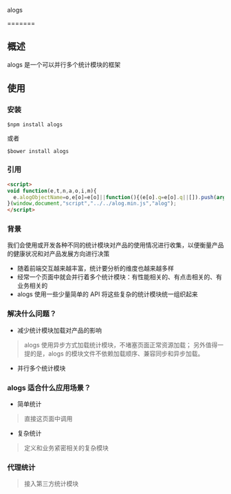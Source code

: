 alogs

=======

## 概述

alogs 是一个可以并行多个统计模块的框架

## 使用

### 安装

```
$npm install alogs
```

或者

```
$bower install alogs
```

### 引用

```html
<script>
void function(e,t,n,a,o,i,m){
  e.alogObjectName=o,e[o]=e[o]||function(){(e[o].q=e[o].q||[]).push(arguments)},e[o].l=e[o].l||+new Date,i=t.createElement(n),i.asyn=1,i.src=a,m=t.getElementsByTagName(n)[0],m.parentNode.insertBefore(i,m);
}(window,document,"script","../../alog.min.js","alog");
</script>
```

### 背景

我们会使用或开发各种不同的统计模块对产品的使用情况进行收集，以便衡量产品的健康状况和对产品发展方向进行决策

+ 随着前端交互越来越丰富，统计要分析的维度也越来越多样
+ 经常一个页面中就会并行着多个统计模块：有性能相关的、有点击相关的、有业务相关的
+ alogs 使用一些少量简单的 API 将这些复杂的统计模块统一组织起来

### 解决什么问题？

+ 减少统计模块加载对产品的影响

> alogs 使用异步方式加载统计模块，不堵塞页面正常资源加载；
> 另外值得一提的是，alogs 的模块文件不依赖加载顺序、兼容同步和异步加载。

+ 并行多个统计模块

### alogs 适合什么应用场景？

+ 简单统计

> 直接这页面中调用

+ 复杂统计

> 定义和业务紧密相关的复杂模块

### 代理统计

> 接入第三方统计模块
